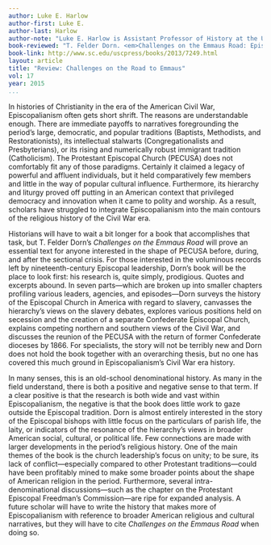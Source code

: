 ```yaml
---
author: Luke E. Harlow
author-first: Luke E.
author-last: Harlow
author-note: "Luke E. Harlow is Assistant Professor of History at the University of Tennessee, Knoxville."
book-reviewed: "T. Felder Dorn. <em>Challenges on the Emmaus Road: Episcopal Bishops Confront Slavery, Civil War, and Emancipation</em>. Columbia: University of South Carolina Press, 2013. 472pp. ISBN 978-1-61117-249-2."
book-link: http://www.sc.edu/uscpress/books/2013/7249.html
layout: article
title: "Review: Challenges on the Road to Emmaus"
vol: 17
year: 2015
...
```

 
In histories of Christianity in the era of the American Civil War, Episcopalianism often gets short shrift. The reasons are understandable enough. There are immediate payoffs to narratives foregrounding the period’s large, democratic, and popular traditions (Baptists, Methodists, and Restorationists), its intellectual stalwarts (Congregationalists and Presbyterians), or its rising and numerically robust immigrant tradition (Catholicism). The Protestant Episcopal Church (PECUSA) does not comfortably fit any of those paradigms. Certainly it claimed a legacy of powerful and affluent individuals, but it held comparatively few members and little in the way of popular cultural influence. Furthermore, its hierarchy and liturgy proved off putting in an American context that privileged democracy and innovation when it came to polity and worship. As a result, scholars have struggled to integrate Episcopalianism into the main contours of the religious history of the Civil War era.

Historians will have to wait a bit longer for a book that accomplishes that task, but T. Felder Dorn’s *Challenges on the Emmaus Road* will prove an essential text for anyone interested in the shape of PECUSA before, during, and after the sectional crisis. For those interested in the voluminous records left by nineteenth-century Episcopal leadership, Dorn’s book will be the place to look first: his research is, quite simply, prodigious. Quotes and excerpts abound. In seven parts—which are broken up into smaller chapters profiling various leaders, agencies, and episodes—Dorn surveys the history of the Episcopal Church in America with regard to slavery, canvasses the hierarchy’s views on the slavery debates, explores various positions held on secession and the creation of a separate Confederate Episcopal Church, explains competing northern and southern views of the Civil War, and discusses the reunion of the PECUSA with the return of former Confederate dioceses by 1866. For specialists, the story will not be terribly new and Dorn does not hold the book together with an overarching thesis, but no one has covered this much ground in Episcopalianism’s Civil War era history.

In many senses, this is an old-school denominational history. As many in the field understand, there is both a positive and negative sense to that term. If a clear positive is that the research is both wide and vast within Episcopalianism, the negative is that the book does little work to gaze outside the Episcopal tradition. Dorn is almost entirely interested in the story of the Episcopal bishops with little focus on the particulars of parish life, the laity, or indicators of the resonance of the hierarchy’s views in broader American social, cultural, or political life. Few connections are made with larger developments in the period’s religious history. One of the main themes of the book is the church leadership’s focus on unity; to be sure, its lack of conflict—especially compared to other Protestant traditions—could have been profitably mined to make some broader points about the shape of American religion in the period. Furthermore, several intra-denominational discussions—such as the chapter on the Protestant Episcopal Freedman’s Commission—are ripe for expanded analysis. A future scholar will have to write the history that makes more of Episcopalianism with reference to broader American religious and cultural narratives, but they will have to cite *Challenges on the Emmaus Road* when doing so.
